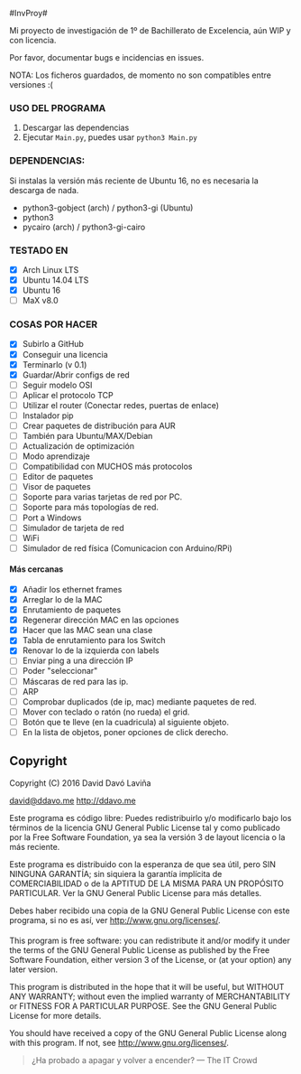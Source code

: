 #InvProy#

Mi proyecto de investigación de 1º de Bachillerato de Excelencia, aún WIP y con licencia.

Por favor, documentar bugs e incidencias en issues.

NOTA: Los ficheros guardados, de momento no son compatibles entre versiones :(

### USO DEL PROGRAMA ###

1. Descargar las dependencias
2. Ejecutar `Main.py`, puedes usar `python3 Main.py`

### DEPENDENCIAS: ###
Si instalas la versión más reciente de Ubuntu 16, no es necesaria la descarga de nada.

* python3-gobject (arch) / python3-gi (Ubuntu)
* python3
* pycairo (arch) / python3-gi-cairo

### TESTADO EN ###
- [x] Arch Linux LTS
- [x] Ubuntu 14.04 LTS
- [x] Ubuntu 16
- [ ] MaX v8.0

### COSAS POR HACER ###
- [x] Subirlo a GitHub
- [x] Conseguir una licencia
- [x] Terminarlo (v 0.1)
- [x] Guardar/Abrir configs de red
- [ ] Seguir modelo OSI
- [ ] Aplicar el protocolo TCP
- [ ] Utilizar el router (Conectar redes, puertas de enlace)
- [ ] Instalador pip
- [ ] Crear paquetes de distribución para AUR
- [ ] También para Ubuntu/MAX/Debian
- [ ] Actualización de optimización
- [ ] Modo aprendizaje
- [ ] Compatibilidad con MUCHOS más protocolos
- [ ] Editor de paquetes
- [ ] Visor de paquetes
- [ ] Soporte para varias tarjetas de red por PC.
- [ ] Soporte para más topologías de red.
- [ ] Port a Windows
- [ ] Simulador de tarjeta de red
- [ ] WiFi
- [ ] Simulador de red física (Comunicacion con Arduino/RPi)

#### Más cercanas ####

- [x] Añadir los ethernet frames
- [x] Arreglar lo de la MAC
- [x] Enrutamiento de paquetes
- [x] Regenerar dirección MAC en las opciones
- [x] Hacer que las MAC sean una clase
- [x] Tabla de enrutamiento para los Switch
- [x] Renovar lo de la izquierda con labels
- [ ] Enviar ping a una dirección IP
- [ ] Poder "seleccionar"
- [ ] Máscaras de red para las ip.
- [ ] ARP
- [ ] Comprobar duplicados (de ip, mac) mediante paquetes de red.
- [ ] Mover con teclado o ratón (no rueda) el grid.
- [ ] Botón que te lleve (en la cuadricula) al siguiente objeto.
- [ ] En la lista de objetos, poner opciones de click derecho.

## Copyright ##
Copyright (C) 2016  David Davó Laviña

david@ddavo.me  http://ddavo.me

Este programa es código libre: Puedes redistribuirlo y/o modificarlo
bajo los términos de la licencia GNU General Public License tal y como
publicado por la Free Software Foundation, ya sea la versión 3 de layout
licencia o la más reciente.

Este programa es distribuido con la esperanza de que sea útil, pero 
SIN NINGUNA GARANTÍA; sin siquiera la garantía implícita de COMERCIABILIDAD
o de la APTITUD DE LA MISMA PARA UN PROPÓSITO PARTICULAR. Ver la GNU General
Public License para más detalles.

Debes haber recibido una copia de la GNU General Public License con
este programa, si no es así, ver <http://www.gnu.org/licenses/>.

####       ####

This program is free software: you can redistribute it and/or modify
it under the terms of the GNU General Public License as published by
the Free Software Foundation, either version 3 of the License, or
(at your option) any later version.

This program is distributed in the hope that it will be useful,
but WITHOUT ANY WARRANTY; without even the implied warranty of
MERCHANTABILITY or FITNESS FOR A PARTICULAR PURPOSE.  See the
GNU General Public License for more details.

You should have received a copy of the GNU General Public License
along with this program.  If not, see <http://www.gnu.org/licenses/>.

>¿Ha probado a apagar y volver a encender? 
> — The IT Crowd
